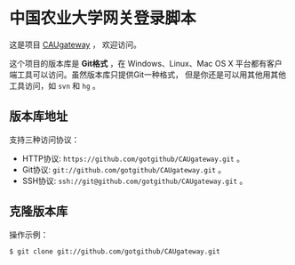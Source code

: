 # 中国农业大学网关登录脚本

这是项目 [CAUgateway](https://github.com/norbour/CAUgateway) ，
欢迎访问。

这个项目的版本库是 **Git格式** ，在 Windows、Linux、Mac OS X
平台都有客户端工具可以访问。虽然版本库只提供Git一种格式，
但是你还是可以用其他用其他工具访问，如 ``svn`` 和 ``hg`` 。

## 版本库地址

支持三种访问协议：

* HTTP协议: `https://github.com/gotgithub/CAUgateway.git` 。
* Git协议: `git://github.com/gotgithub/CAUgateway.git` 。
* SSH协议: `ssh://git@github.com/gotgithub/CAUgateway.git` 。

## 克隆版本库

操作示例：

    $ git clone git://github.com/gotgithub/CAUgateway.git